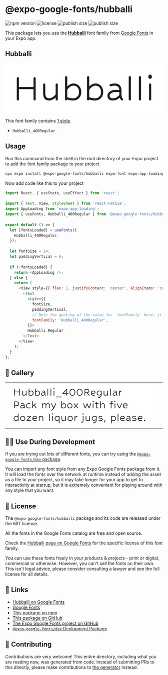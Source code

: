 # @expo-google-fonts/hubballi

![npm version](https://flat.badgen.net/npm/v/@expo-google-fonts/hubballi)
![license](https://flat.badgen.net/github/license/expo/google-fonts)
![publish size](https://flat.badgen.net/packagephobia/install/@expo-google-fonts/hubballi)
![publish size](https://flat.badgen.net/packagephobia/publish/@expo-google-fonts/hubballi)

This package lets you use the [**Hubballi**](https://fonts.google.com/specimen/Hubballi) font family from [Google Fonts](https://fonts.google.com/) in your Expo app.

## Hubballi

![Hubballi](./font-family.png)

This font family contains [1 style](#-gallery).

- `Hubballi_400Regular`

## Usage

Run this command from the shell in the root directory of your Expo project to add the font family package to your project
```sh
npx expo install @expo-google-fonts/hubballi expo-font expo-app-loading
```

Now add code like this to your project
```js
import React, { useState, useEffect } from 'react';

import { Text, View, StyleSheet } from 'react-native';
import AppLoading from 'expo-app-loading';
import { useFonts, Hubballi_400Regular } from '@expo-google-fonts/hubballi';

export default () => {
  let [fontsLoaded] = useFonts({
    Hubballi_400Regular,
  });

  let fontSize = 24;
  let paddingVertical = 6;

  if (!fontsLoaded) {
    return <AppLoading />;
  } else {
    return (
      <View style={{ flex: 1, justifyContent: 'center', alignItems: 'center' }}>
        <Text
          style={{
            fontSize,
            paddingVertical,
            // Note the quoting of the value for `fontFamily` here; it expects a string!
            fontFamily: 'Hubballi_400Regular',
          }}>
          Hubballi Regular
        </Text>
      </View>
    );
  }
};

```

## 🔡 Gallery


||||
|-|-|-|
|![Hubballi_400Regular](./Hubballi_400Regular.ttf.png)||||


## 👩‍💻 Use During Development

If you are trying out lots of different fonts, you can try using the [`@expo-google-fonts/dev` package](https://github.com/expo/google-fonts/tree/master/font-packages/dev#readme).

You can import *any* font style from any Expo Google Fonts package from it. It will load the fonts
over the network at runtime instead of adding the asset as a file to your project, so it may take longer
for your app to get to interactivity at startup, but it is extremely convenient
for playing around with any style that you want.

## 📖 License

The `@expo-google-fonts/hubballi` package and its code are released under the MIT license.

All the fonts in the Google Fonts catalog are free and open source.

Check the [Hubballi page on Google Fonts](https://fonts.google.com/specimen/Hubballi) for the specific license of this font family.

You can use these fonts freely in your products & projects - print or digital, commercial or otherwise. However, you can't sell the fonts on their own. This isn't legal advice, please consider consulting a lawyer and see the full license for all details.

## 🔗 Links

- [Hubballi on Google Fonts](https://fonts.google.com/specimen/Hubballi)
- [Google Fonts](https://fonts.google.com/)
- [This package on npm](https://www.npmjs.com/package/@expo-google-fonts/hubballi)
- [This package on GitHub](https://github.com/expo/google-fonts/tree/master/font-packages/hubballi)
- [The Expo Google Fonts project on GitHub](https://github.com/expo/google-fonts)
- [`@expo-google-fonts/dev` Devlopment Package](https://github.com/expo/google-fonts/tree/master/font-packages/dev)

## 🤝 Contributing

Contributions are very welcome! This entire directory, including what you are reading now, was generated from code. Instead of submitting PRs to this directly, please make contributions to [the generator](https://github.com/expo/google-fonts/tree/master/packages/generator) instead.
